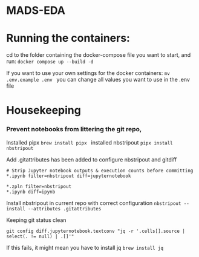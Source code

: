 # MADS-EDA
# Running the containers:
cd to the folder containing the docker-compose file you want to start, and run:
``` docker compose up --build -d ```

If you want to use your own settings for the docker containers:
```mv .env.example .env ```
you can change all values you want to use in the .env file



# Housekeeping
### Prevent notebooks from littering the git repo, 
Installed pipx
```brew install pipx ```
installed nbstripout
```pipx install nbstripout ```

Add .gitattributes has been added to configure nbstripout and gitdiff
```
# Strip Jupyter notebook outputs & execution counts before committing
*.ipynb filter=nbstripout diff=jupyternotebook

*.zpln filter=nbstripout
*.ipynb diff=ipynb
```
Install nbstripout in current repo with correct configuration
```nbstripout --install --attributes .gitattributes ```

Keeping git status clean
``` 
git config diff.jupyternotebook.textconv "jq -r '.cells[].source | select(. != null) | .[]'" 
```
If this fails, it might mean you have to install jq
```brew install jq ```
